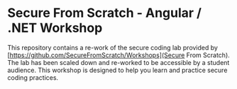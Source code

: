 # Secure From Scratch - Angular / .NET Workshop
This repository contains a re-work of the secure coding lab provided by [https://github.com/SecureFromScratch/Workshops](Secure From Scratch). The lab has been scaled down and re-worked to be accessible by a student audience. This workshop is designed to help you learn and practice secure coding practices.

